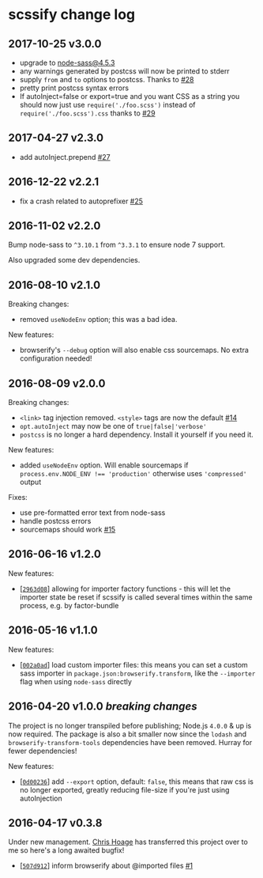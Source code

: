 # scssify change log
## 2017-10-25 v3.0.0
- upgrade to node-sass@4.5.3
- any warnings generated by postcss will now be printed to stderr
- supply `from` and `to` options to postcss. Thanks to [#28](https://github.com/cody-greene/scssify/pull/28)
- pretty print postcss syntax errors
- If autoInject=false or export=true and you want CSS as a string you should now just use `require('./foo.scss')` instead of `require('./foo.scss').css` thanks to [#29](https://github.com/cody-greene/scssify/pull/29)

## 2017-04-27 v2.3.0
- add autoInject.prepend [#27](https://github.com/cody-greene/scssify/pull/27)

## 2016-12-22 v2.2.1
- fix a crash related to autoprefixer [#25](https://github.com/cody-greene/scssify/pull/25)

## 2016-11-02 v2.2.0
Bump node-sass to `^3.10.1` from `^3.3.1` to ensure node 7 support.

Also upgraded some dev dependencies.

## 2016-08-10 v2.1.0
Breaking changes:
- removed `useNodeEnv` option; this was a bad idea.

New features:
- browserify's `--debug` option will also enable css sourcemaps. No extra configuration needed!

## 2016-08-09 v2.0.0
Breaking changes:
- `<link>` tag injection removed. `<style>` tags are now the default [#14](https://github.com/cody-greene/scssify/issues/14)
- `opt.autoInject` may now be one of `true|false|'verbose'`
- `postcss` is no longer a hard dependency. Install it yourself if you need it.

New features:
- added `useNodeEnv` option. Will enable sourcemaps if `process.env.NODE_ENV !== 'production'` otherwise uses `'compressed'` output

Fixes:
- use pre-formatted error text from node-sass
- handle postcss errors
- sourcemaps should work [#15](https://github.com/cody-greene/scssify/issues/15)

## 2016-06-16 v1.2.0
New features:
- [[`2963d08`](https://github.com/cody-greene/scssify/commit/2963d08)] allowing for importer factory functions - this will let the importer state be reset if scssify is called several times within the same process, e.g. by factor-bundle

## 2016-05-16 v1.1.0
New features:
- [[`002a0ad`](https://github.com/cody-greene/scssify/commit/002a0ad)] load custom importer files: this means you can set a custom sass importer in `package.json:browserify.transform`, like the `--importer` flag when using `node-sass` directly

## 2016-04-20 v1.0.0 *breaking changes*
The project is no longer transpiled before publishing; Node.js `4.0.0` & up is now required. The package is also a bit smaller now since the `lodash` and `browserify-transform-tools` dependencies have been removed. Hurray for fewer dependencies!

New features:
- [[`0d00236`](https://github.com/cody-greene/scssify/commit/0d00236)] add `--export` option, default: `false`, this means that raw css is no longer exported, greatly reducing file-size if you're just using autoInjection

## 2016-04-17 v0.3.8
Under new management. [Chris Hoage](https://github.com/chrishoage) has transferred this project over to me so here's a long awaited bugfix!

- [[`507d912`](https://github.com/cody-greene/scssify/commit/507d912)] inform browserify about @imported files [#1](https://github.com/cody-greene/scssify/issues/1)
